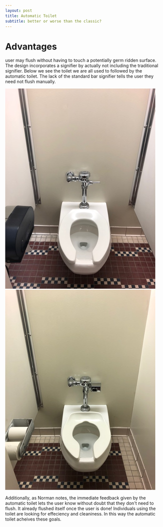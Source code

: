 ```yaml
---
layout: post
title: Automatic Toilet
subtitle: better or worse than the classic?
---
```


# Advantages
user may flush without having to touch a potentially germ ridden surface. The design incorporates a signifier by actually not including the traditional signifier. Below we see the toilet we are all used to followed by the automatic toilet. The lack of the standard bar signifier tells the user they need not flush manually. 

![](tradtoilet.jpg)
![](autotoilet.jpg)

Additionally, as Norman notes, the immediate feedback given by the automatic toilet lets the user know without doubt that they don't need to flush. It already flushed itself once the user is done!
Individuals using the toilet are looking for effeciency and cleaniness. In this way the automatic toilet acheives these goals. 

